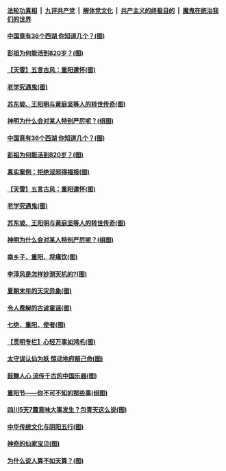 

####  [法轮功真相](../../../../basic/blob/master/README.md?t=10291031) &nbsp;|&nbsp; [九评共产党](../../../../9ping.md/blob/master/README.md?t=10291031) &nbsp;|&nbsp; [解体党文化](../../../../jtdwh.md/blob/master/README.md?t=10291031)  &nbsp;|&nbsp; [共产主义的终极目的](../../../../gczydzjmd.md/blob/master/README.md?t=10291031) &nbsp;|&nbsp; [魔鬼在统治我们的世界](../../../../mgztzwmdsj.md/blob/master/README.md?t=10291031) 

#### [中国竟有36个西湖 你知道几个？(图)](../pages/p7/950707.md?t=10291031) 

#### [彭祖为何能活到820岁？(图)](../pages/p7/950572.md?t=10291031) 

#### [【天雪】五言古风：重阳遣怀(图)](../pages/p7/950567.md?t=10291031) 

#### [老学究遇鬼(图)](../pages/p7/948976.md?t=10291031) 

#### [苏东坡、王阳明与黄庭坚等人的转世传奇(图)](../pages/p7/950551.md?t=10291031) 

#### [神明为什么会对某人特别严厉呢？(组图)](../pages/p7/911140.md?t=10291031) 

#### [中国竟有36个西湖 你知道几个？(图)](../pages/p7/950707.md?t=10291031) 

#### [彭祖为何能活到820岁？(图)](../pages/p7/950572.md?t=10291031) 

#### [真实案例：拒绝淫邪得福报(图)](../pages/p7/950565.md?t=10291031) 

#### [【天雪】五言古风：重阳遣怀(图)](../pages/p7/950567.md?t=10291031) 

#### [老学究遇鬼(图)](../pages/p7/948976.md?t=10291031) 

#### [苏东坡、王阳明与黄庭坚等人的转世传奇(图)](../pages/p7/950551.md?t=10291031) 

#### [神明为什么会对某人特别严厉呢？(组图)](../pages/p7/911140.md?t=10291031) 

#### [南乡子．重阳．将痛饮(图)](../pages/p7/950353.md?t=10291031) 

#### [李淳风是怎样妙测天机的?(图)](../pages/p7/950522.md?t=10291031) 

#### [夏朝末年的天灾异象(图)](../pages/p7/950476.md?t=10291031) 

#### [令人费解的古谚童谣(图)](../pages/p7/950264.md?t=10291031) 

#### [七绝．重阳．使者(图)](../pages/p7/950352.md?t=10291031) 

#### [【贯明专栏】心轻万事如鸿毛(图)](../pages/p7/950037.md?t=10291031) 

#### [太守误认仙为妖 惊动地府赔己命(图)](../pages/p7/950321.md?t=10291031) 

#### [鼓舞人心 流传千古的中国乐器(图)](../pages/p7/950246.md?t=10291031) 

#### [重阳节——你不可不知的那些事(组图)](../pages/p7/950231.md?t=10291031) 

#### [四川5天7震意味大事发生？包青天这么说(图)](../pages/p7/950102.md?t=10291031) 

#### [中华传统文化与阴阳五行(图)](../pages/p7/949705.md?t=10291031) 

#### [神奇的仙家宝贝(图)](../pages/p7/950256.md?t=10291031) 

#### [为什么说人算不如天算？(图)](../pages/p7/949922.md?t=10291031) 

